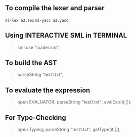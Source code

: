 ## To compile the lexer and parser
```ml-lex a3.lex```
```ml-yacc a3.yacc```

## Using INTERACTIVE SML in TERMINAL
>sml
>use "loader.sml";

## To build the AST
>parseString "test1.txt";

## To evaluate the expression
>open EVALUATOR;
>parseString "test1.txt";
>evalExp(it,[]);

## For Type-Checking
>open Typing;
>parseString "test1.txt";
>getType(it,[]);


